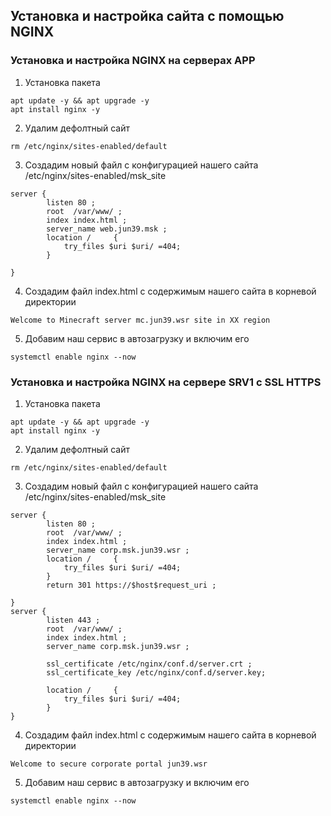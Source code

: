 ## Установка и настройка сайта с помощью NGINX


### Установка и настройка NGINX на серверах APP
1. Установка пакета
```
apt update -y && apt upgrade -y
apt install nginx -y
```
2. Удалим дефолтный сайт
```
rm /etc/nginx/sites-enabled/default
```
3. Создадим новый файл с конфигурацией нашего сайта /etc/nginx/sites-enabled/msk_site
```
server {
        listen 80 ;
        root  /var/www/ ;
        index index.html ;
        server_name web.jun39.msk ;
        location /     {
            try_files $uri $uri/ =404;
        }

}
```
4. Создадим файл index.html с содержимым нашего сайта в корневой директории
```
Welcome to Minecraft server mc.jun39.wsr site in XX region
```
5. Добавим наш сервис в автозагрузку и включим его
```
systemctl enable nginx --now
```

### Установка и настройка NGINX на сервере SRV1 c SSL HTTPS
1. Установка пакета
```
apt update -y && apt upgrade -y
apt install nginx -y
```
2. Удалим дефолтный сайт
```
rm /etc/nginx/sites-enabled/default
```
3. Создадим новый файл с конфигурацией нашего сайта /etc/nginx/sites-enabled/msk_site
```
server {
        listen 80 ;
        root  /var/www/ ;
        index index.html ;
        server_name corp.msk.jun39.wsr ;
        location /     {
            try_files $uri $uri/ =404;
        }
        return 301 https://$host$request_uri ;

}
server {
        listen 443 ;
        root  /var/www/ ;
        index index.html ;
        server_name corp.msk.jun39.wsr ;

        ssl_certificate /etc/nginx/conf.d/server.crt ;
        ssl_certificate_key /etc/nginx/conf.d/server.key;

        location /     {
            try_files $uri $uri/ =404;
        }
}
```
4. Создадим файл index.html с содержимым нашего сайта в корневой директории
```
Welcome to secure corporate portal jun39.wsr
```
5. Добавим наш сервис в автозагрузку и включим его
```
systemctl enable nginx --now
```

